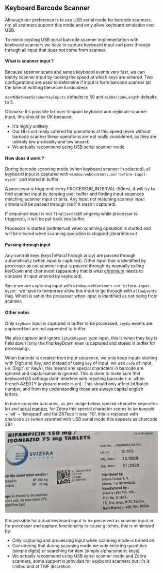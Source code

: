 ## Keyboard Barcode Scanner

Although our preference is to use USB serial mode for barcode scanners, not all scanners support this mode and only allow keyboard emulation over USB. 

To mimic existing USB serial barcode scanner implementation with keyboard scanners we have to capture keyboard input and pass through through all input that does not come from scanner.

#### What is scanner input ?

Because scanner scans and sends keyboard events very fast, we can idetify scanner input by looking the speed at which keys are entered. Two configurations are used to determine if input is form barcode scanner (at the time of writting these are hardcoded):

`maxMSBetweenScannerKeyInputs` defaults to 50 and `minBarcodeLength` defaults to 5.

Ofcourse it's possible for user to spam keyboard and replicate scanner input, this should be OK because:

* It's highly unlikely
* Our UI is not really catered for operations at this speed (even without barcode scanner these operations are not really considered, as they are unlikely low probabiliy and low impact)
* We actually recommend using USB serial scanner mode

#### How does it work ?

During barcode scanning mode (when keyboard scanner in selected), all keyboard input is captured with `window.webContents.on('before-input-event'` and stored in buffer.

A processor is triggered every PROCESSOR_INTERVAL (50ms), it will try to find scanner input by iterating over buffer and finding input seqences matching scanner input criteria. Any input not matching scanner input criteria will be passed through (as if it wasn't captured).

If sequence input is not `finalised` (still ongoing while processor is triggered), it will be put back into buffer.

Processor is started (setInterval) when scanning operation is started and will be cleared when scanning operation is stopped (clearInterval)

#### Passing through input

Any controll keys (keysToPassThrough array) are passed through automatically (when input is captured). Other input that is identified by processor as not scanner input is passed through by manually calling keyDown and char event (apparently that is what [chromium](https://stackoverflow.com/a/53223619) needs to consider it input entered by keyboard). 

Since we are capturing input with `window.webContents.on('before-input-event'` we have to temporary allow this input to go through with `allowEvents` flag. Which is set in the processor when input is identified as not being from scanner.

#### Other notes

Only `keyDown` input is captured in buffer to be processed, `keyUp` events are captured but are not appended to buffer.

We also capture and ignore `isAutoRepeat` type input, this is when they key is held down (only the first keyDown even is captured and stored in buffer for processing).

When barcode is created from input sequence, we only keep inputs starting with Digit and Key, and instead of using `key` of input, we use `code` of input, i.e. (Digit1 or KeyA), this means any special characters in barcode are ignored and capitalisation is ignored. This is done to make sure that keyboard OS settings dont' interfere with resulting barcode (i.e. when French AZERTY keyboard mode is on). This should only affect lot/batch number, and from my understanding those are always capital english letters.

In more complex barcodes, as per image below, special character seperates lot and [serial number](https://www.databar-barcode.info/application-identifiers/), for Zebra this special character seems to be `Numpad0` + 'alt' + 'iskeypad' and for ZKTeco it was 'F8', this is replaced with charcode `29` (when scanned with USB serial mode this appears as charcode 29):

![complex barcode](./docs/complex_barcode.png)

It is possible for actual keyboard input to be perceived as scanner input or for processor and capture functionality to cause glitches, this is minimised by:

* Only capturing and processing input when scanning mode is turned on.
* Considering that during scanning mode we only entering quantities (simple digits) or searching for item (simple alphanumeric keys)
* We actually recommend using USB serial scanner mode and Zebra scanners, some support is provided for keyboard scanners but it's is limited and at TMF discretion